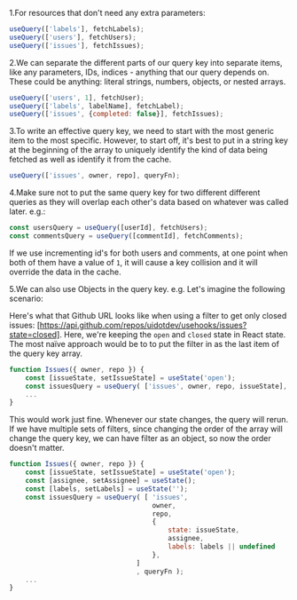 
1.For resources that don't need any extra parameters:

```jsx
useQuery(['labels'], fetchLabels); 
useQuery(['users'], fetchUsers); 
useQuery(['issues'], fetchIssues);
```

2.We can separate the different parts of our query key into separate items, like any parameters, IDs, indices - anything that our query depends on. These could be anything: literal strings, numbers, objects, or nested arrays.

```jsx
useQuery(['users', 1], fetchUser); 
useQuery(['labels', labelName], fetchLabel); 
useQuery(['issues', {completed: false}], fetchIssues);
```

3.To write an effective query key, we need to start with the most generic item to the most specific. However, to start off, it's best to put in a string key at the beginning of the array to uniquely identify the kind of data being fetched as well as identify it from the cache.

```jsx
useQuery(['issues', owner, repo], queryFn);
```

4.Make sure not to put the same query key for two different different queries as they will overlap each other's data based on whatever was called later. e.g.:

```jsx
const usersQuery = useQuery([userId], fetchUsers); 
const commentsQuery = useQuery([commentId], fetchComments);
```

If we use incrementing id's for both users and comments, at one point when both of them have a value of `1`, it will cause a key collision and it will override the data in the cache.

5.We can also use Objects in the query key. e.g. Let's imagine the following scenario:

Here's what that Github URL looks like when using a filter to get only closed issues: [https://api.github.com/repos/uidotdev/usehooks/issues?state=closed].
Here, we're keeping the `open` and `closed` state in React state. The most naïve approach would be to to put the filter in as the last item of the query key array.

```jsx
function Issues({ owner, repo }) { 
    const [issueState, setIssueState] = useState('open'); 
    const issuesQuery = useQuery( ['issues', owner, repo, issueState], queryFn ); 
    ... 
} 
```

This would work just fine. Whenever our state changes, the query will rerun. If we have multiple sets of filters, since changing the order of the array will change the query key, we can have filter as an object, so now the order doesn't matter.

```jsx
function Issues({ owner, repo }) { 
    const [issueState, setIssueState] = useState('open'); 
    const [assignee, setAssignee] = useState(); 
    const [labels, setLabels] = useState(''); 
    const issuesQuery = useQuery( [ 'issues', 
                                    owner, 
                                    repo, 
                                    { 
                                        state: issueState, 
                                        assignee, 
                                        labels: labels || undefined 
                                    }, 
                                ]
                                , queryFn ); 
    ... 
}
```
